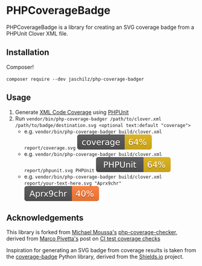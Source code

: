 # PHPCoverageBadge

PHPCoverageBadge is a library for creating an SVG coverage badge from a PHPUnit Clover XML file.

## Installation

Composer!

`composer require --dev jaschilz/php-coverage-badger`

## Usage

1. Generate [XML Code Coverage](https://phpunit.de/manual/current/en/logging.html#logging.codecoverage.xml) using [PHPUnit](https://phpunit.de/manual/current/en/appendixes.configuration.html#appendixes.configuration.logging)
1. Run `vendor/bin/php-coverage-badger /path/to/clover.xml /path/to/badge/destination.svg <optional text:default "coverage">`
   * e.g. `vendor/bin/php-coverage-badger build/clover.xml report/coverage.svg` [![coverage ](.github/coverage.svg)]()
   * e.g. `vendor/bin/php-coverage-badger build/clover.xml report/phpunit.svg PHPUnit` [![PHPUnit ](.github/phpunit.svg)](#)
   * e.g. `vendor/bin/php-coverage-badger build/clover.xml report/your-text-here.svg "Aprx9chr"` [![PHPUnit ](.github/your-text-here.svg)](#)

## Acknowledgements

This library is forked from [Michael Moussa's](https://github.com/ocramius) [php-coverage-checker](https://github.com/michaelmoussa/php-coverage-checker), derived from [Marco Pivetta's](https://github.com/ocramius) post on [CI test coverage checks](https://ocramius.github.io/blog/automated-code-coverage-check-for-github-pull-requests-with-travis/)

Inspiration for generating an SVG badge from coverage results is taken from the [coverage-badge](https://pypi.python.org/pypi/coverage-badge) Python library, derived from the [Shields.io](https://github.com/badges/shields/) project.

